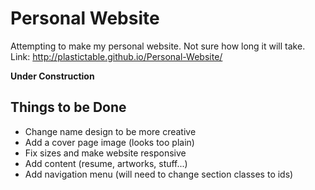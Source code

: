 # Personal Website
Attempting to make my personal website. Not sure how long it will take.
Link: http://plastictable.github.io/Personal-Website/

**Under Construction**

## Things to be Done
+ Change name design to be more creative
+ Add a cover page image (looks too plain)
+ Fix sizes and make website responsive
+ Add content (resume, artworks, stuff...)
+ Add navigation menu (will need to change section classes to ids)
